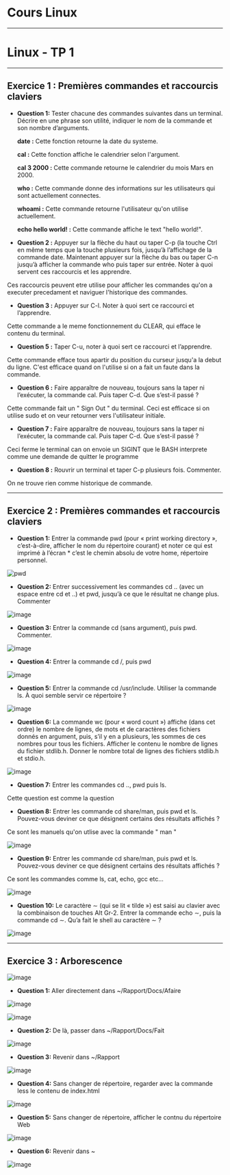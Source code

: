 # Cours Linux 
-----------------------------------------------------------------------------------------------------------------------------------------------------------------------
# Linux - TP 1

-----------------------------------------------------------------------------------------------------------------------------------------------------------------------

## Exercice 1 : Premières commandes et raccourcis claviers
* **Question 1:** Tester chacune des commandes suivantes dans un terminal. Décrire en une phrase son utilité,
indiquer le nom de la commande et son nombre d’arguments.

  **date :**
Cette fonction retourne la date du systeme.

  **cal :**
Cette fonction affiche le calendrier selon l'argument. 

  **cal 3 2000 :**
Cette commande retourne le calendrier du mois Mars en 2000.

  **who :**
Cette commande donne des informations sur les utilisateurs qui sont actuellement connectes.

  **whoami :**
Cette commande retourne l'utilisateur qu'on utilise actuellement.

  **echo hello world! :**
Cette commande affiche le text "hello world!".

* **Question 2 :** Appuyer sur la flèche du haut ou taper C-p (la touche Ctrl en même temps que la touche plusieurs fois, jusqu’à l’affichage de la commande date. Maintenant appuyer sur la flèche du bas ou taper C-n jusqu’à afficher la commande who puis taper sur entrée. Noter à quoi servent ces raccourcis et les apprendre.

Ces raccourcis peuvent etre utilise pour afficher les commandes qu'on a executer precedament et naviguer l'historique des commandes.

* **Question 3 :**  Appuyer sur C-l. Noter à quoi sert ce raccourci et l’apprendre.

Cette commande a le meme fonctionnement du CLEAR, qui efface le contenu du terminal.

* **Question 5 :**  Taper C-u, noter à quoi sert ce raccourci et l’apprendre.

Cette commande efface tous apartir du position du curseur jusqu'a la debut du ligne. C'est efficace quand on l'utilise si on a fait un faute dans la commande.


* **Question 6 :**  Faire apparaître de nouveau, toujours sans la taper ni l’exécuter, la commande cal. Puis
taper C-d. Que s’est-il passé ?

Cette commande fait un " Sign Out " du terminal. Ceci est efficace si on utilise sudo et on veur retourner vers l'utilisateur initiale.

* **Question 7 :**  Faire apparaître de nouveau, toujours sans la taper ni l’exécuter, la commande cal. Puis taper C-d. Que s’est-il passé ?

Ceci ferme le terminal can on envoie un SIGINT que le BASH interprete comme une demande de quitter le programme

* **Question 8 :**  Rouvrir un terminal et taper C-p plusieurs fois. Commenter.

On ne trouve rien comme historique de commande.

-----------------------------------------------------------------------------------------------------------------------------------------------------------------------
## Exercice 2 : Premières commandes et raccourcis claviers

* **Question 1:**  Entrer la commande pwd (pour « print working directory », c’est-à-dire, afficher le nom du répertoire courant) et noter ce qui est imprimé à l’écran  * c’est le chemin absolu de votre home, répertoire personnel.

![pwd](https://user-images.githubusercontent.com/91763346/194708843-ab584a03-e862-4bea-8e90-51cde88b3390.PNG)

* **Question 2:**  Entrer successivement les commandes cd .. (avec un espace entre cd et ..) et pwd, jusqu’à
ce que le résultat ne change plus. Commenter

![image](https://user-images.githubusercontent.com/91763346/194709167-3ada093d-7975-4e4f-8d5d-ffe1a0cfd853.png)

* **Question 3:**   Entrer la commande cd (sans argument), puis pwd. Commenter.

![image](https://user-images.githubusercontent.com/91763346/194709302-8af2386d-055f-4bc2-a047-00718a071f76.png)

* **Question 4:**   Entrer la commande cd /, puis pwd

![image](https://user-images.githubusercontent.com/91763346/194709167-3ada093d-7975-4e4f-8d5d-ffe1a0cfd853.png)

* **Question 5:**   Entrer la commande cd /usr/include. Utiliser la commande ls. À quoi semble servir ce
répertoire ?

![image](https://user-images.githubusercontent.com/91763346/194709398-d83215d6-d15f-43e3-8faf-a553a6936df0.png)

* **Question 6:**    La commande wc (pour « word count ») affiche
(dans cet ordre) le nombre de lignes, de mots et de caractères des fichiers donnés en argument, puis, s’il y en a plusieurs, les sommes de ces nombres pour tous les fichiers. Afficher le contenu le nombre de lignes du fichier stdlib.h. Donner le nombre total de lignes des fichiers stdlib.h et stdio.h.

![image](https://user-images.githubusercontent.com/91763346/194709470-e3e13f4c-7a17-42f6-afb1-38b651dfecae.png)

* **Question 7:**   Entrer les commandes cd .., pwd puis ls.

Cette question est comme la question 

* **Question 8:**    Entrer les commande cd share/man, puis pwd et ls. Pouvez-vous deviner ce que désignent
certains des résultats affichés ?

Ce sont les manuels qu'on utlise avec la commande " man "

![image](https://user-images.githubusercontent.com/91763346/194709571-9dc28bb1-8606-432b-9a51-bda1eb516b97.png)

* **Question 9:**    Entrer les commande cd share/man, puis pwd et ls. Pouvez-vous deviner ce que désignent
certains des résultats affichés ?

Ce sont les commandes comme ls, cat, echo, gcc etc...

![image](https://user-images.githubusercontent.com/91763346/194709688-f2277eee-6044-447b-92db-3c2c21e7cb64.png)

* **Question 10:**   Le caractère ∼ (qui se lit « tilde ») est saisi au clavier avec la combinaison de touches Alt
Gr-2. Entrer la commande echo ∼, puis la commande cd ∼. Qu’a fait le shell au caractère ∼ ?

![image](https://user-images.githubusercontent.com/91763346/194710018-a9817e4e-de0b-4783-a177-217259d2db54.png)

-----------------------------------------------------------------------------------------------------------------------------------------------------------------------
## Exercice 3 :  Arborescence

![image](https://user-images.githubusercontent.com/91763346/194710594-dbbef33b-4b4f-44f4-bbdf-9e01f98d4fc5.png)

* **Question 1:**   Aller directement dans ~/Rapport/Docs/Afaire

![image](https://user-images.githubusercontent.com/91763346/194710653-6d67f99b-3a80-4d75-aa8a-53c33261b820.png)

![image](https://user-images.githubusercontent.com/91763346/194710666-9ce56ff2-3023-45a3-ad2e-47f7df3c922c.png)

* **Question 2:**   De là, passer dans ~/Rapport/Docs/Fait

![image](https://user-images.githubusercontent.com/91763346/194710746-678e5504-3031-4682-a43b-ad05c93a0b1a.png)

* **Question 3:**    Revenir dans ~/Rapport

![image](https://user-images.githubusercontent.com/91763346/194710795-6a310581-6cfc-4d67-a0a5-d5e2cb9eeac9.png)

* **Question 4:**     Sans changer de répertoire, regarder avec la commande less le contenu de index.html

![image](https://user-images.githubusercontent.com/91763346/194710827-f1629118-7a9a-48f1-95bc-413ab70562a0.png)

* **Question 5:**    Sans changer de répertoire, afficher le contnu du répertoire Web

![image](https://user-images.githubusercontent.com/91763346/194710940-43a484a3-fe57-4c5a-ade9-6b3317dcb14c.png)

* **Question 6:**    Revenir dans ~

![image](https://user-images.githubusercontent.com/91763346/194710988-5486fbbd-8a92-44b2-90ec-277bac678fc7.png)
